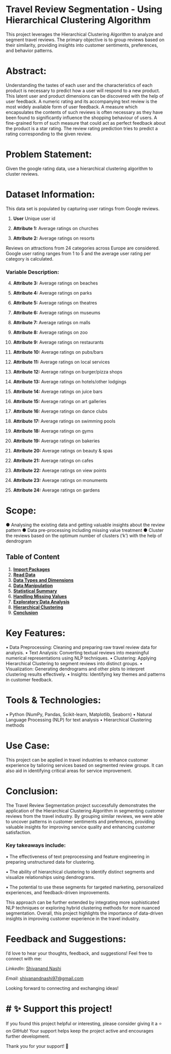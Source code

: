  # Travel Review Segmentation - Using Hierarchical Clustering Algorithm
  
  This project leverages the Hierarchical Clustering Algorithm to analyze and segment travel reviews. The primary objective is to group reviews based on their similarity, providing insights into customer sentiments, preferences, and behavior patterns.

#  Abstract: 
  Understanding the tastes of each user and the characteristics of each product is necessary to predict how a user will respond to a new product. This latent user and product dimensions can be discovered with the help of user feedback. A numeric rating and its accompanying text review is the most widely available form of user feedback. A measure which encapsulates the contents of such reviews is often necessary as they have been found to significantly influence the shopping behaviour of users. A fine-grained form of such measure that could act as perfect feedback about the product is a star rating. The review rating prediction tries to predict a rating corresponding to the given review. 

# Problem Statement: 
Given the google rating data, use a hierarchical clustering algorithm to cluster reviews. 

# Dataset Information: 
This data set is populated by capturing user ratings from Google reviews. 
1) **User** Unique user id 

2) **Attribute 1:** Average ratings on churches 

3) **Attribute 2:** Average ratings on resorts  

Reviews on attractions from 24 categories across Europe are considered. Google user rating ranges from 1 to 5 and the average user rating per category is calculated.  

### Variable Description: 

4) **Attribute 3:** Average ratings on beaches  

5) **Attribute 4:** Average ratings on parks  

6) **Attribute 5:** Average ratings on theatres  

7) **Attribute 6:** Average ratings on museums  

8) **Attribute 7:** Average ratings on malls  

9) **Attribute 8:** Average ratings on zoo  

10) **Attribute 9:** Average ratings on restaurants  

11) **Attribute 10:** Average ratings on pubs/bars  

12) **Attribute 11:** Average ratings on local services  

13) **Attribute 12:** Average ratings on burger/pizza shops  

14) **Attribute 13:** Average ratings on hotels/other lodgings  

15) **Attribute 14:** Average ratings on juice bars  

16) **Attribute 15:** Average ratings on art galleries 

17) **Attribute 16:** Average ratings on dance clubs  

18) **Attribute 17:** Average ratings on swimming pools  

19) **Attribute 18:** Average ratings on gyms  

20) **Attribute 19:** Average ratings on bakeries  

21) **Attribute 20:** Average ratings on beauty & spas  

22) **Attribute 21:** Average ratings on cafes  

23) **Attribute 22:** Average ratings on view points  

24) **Attribute 23:** Average ratings on monuments  

25) **Attribute 24:** Average ratings on gardens 


# Scope: 
  ●	Analysing the existing data and getting valuable insights about the review pattern 
  ●	Data pre-processing including missing value treatment 
  ●	Cluster the reviews based on the optimum number of clusters (‘k’) with the help of dendrogram  

## Table of Content
1. **[Import Packages](#import_packages)**
2. **[Read Data](#Read_Data)**
3. **[Data Types and Dimensions](#Data_Types)**
4. **[Data Manipulation](#Data_Manipulation)**
5. **[Statistical Summary](#Statistical_Summary)**    
6. **[Handling Missing Values](#Handling_Missing_Values)**    
7. **[Exploratory Data Analysis](#Exploratory_Data_Analysis)**   
8. **[Hierarchical Clustering](#Hierarchical_Clustering)**
9. **[Conclusion](#Conclusion)**  

# Key Features:
  •	Data Preprocessing: Cleaning and preparing raw travel review data for analysis.
  •	Text Analysis: Converting textual reviews into meaningful numerical representations using NLP techniques.
  •	Clustering: Applying Hierarchical Clustering to segment reviews into distinct groups.
  •	Visualization: Generating dendrograms and other plots to interpret clustering results effectively.
  •	Insights: Identifying key themes and patterns in customer feedback.

# Tools & Technologies:
  •	Python (NumPy, Pandas, Scikit-learn, Matplotlib, Seaborn)
  •	Natural Language Processing (NLP) for text analysis
  •	Hierarchical Clustering methods
# Use Case:
  This project can be applied in travel industries to enhance customer experience by tailoring services based on segmented review groups. It can also aid in identifying critical areas for service improvement.

# Conclusion:
  The Travel Review Segmentation project successfully demonstrates the application of the Hierarchical Clustering Algorithm in segmenting customer reviews from the travel industry. By grouping similar reviews, we were able to uncover patterns in customer sentiments and preferences, providing valuable insights for improving service quality and enhancing customer satisfaction.
  ### Key takeaways include:
  
  •	The effectiveness of text preprocessing and feature engineering in preparing unstructured data for clustering.
  
  •	The ability of hierarchical clustering to identify distinct segments and visualize relationships using dendrograms.
  
  •	The potential to use these segments for targeted marketing, personalized experiences, and feedback-driven improvements.
  
  This approach can be further extended by integrating more sophisticated NLP techniques or exploring hybrid clustering methods for more nuanced segmentation. Overall, this project highlights the importance of data-driven insights in improving customer experience in the travel industry.

 # Feedback and Suggestions:

I’d love to hear your thoughts, feedback, and suggestions! Feel free to connect with me:

 *LinkedIn*: [Shivanand Nashi](https://www.linkedin.com/in/shivanand-s-nashi-79579821a)
 
 *Email*: shivanandnashi97@gmail.com


Looking forward to connecting and exchanging ideas!

# # ✨ Support this project!
If you found this project helpful or interesting, please consider giving it a ⭐ on GitHub!
Your support helps keep the project active and encourages further development.

Thank you for your support! 💖
